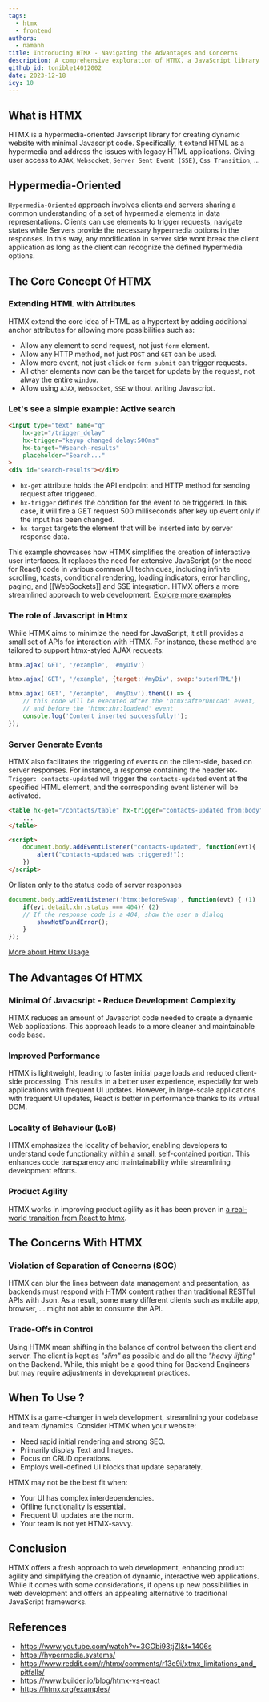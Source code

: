 ```yaml
---
tags:
  - htmx
  - frontend
authors:
  - namanh
title: Introducing HTMX - Navigating the Advantages and Concerns
description: A comprehensive exploration of HTMX, a JavaScript library that extends HTML as a hypermedia, addressing the limitations of legacy HTML applications.
github_id: tonible14012002
date: 2023-12-18
icy: 10
---
```


## What is HTMX
HTMX is a hypermedia-oriented Javscript library for creating dynamic website with minimal Javascript code. Specifically, it extend HTML as a hypermedia and address the issues with legacy HTML applications.
Giving user access to `AJAX`, `Websocket`, `Server Sent Event (SSE)`, `Css Transition`, ...

## Hypermedia-Oriented
`Hypermedia-Oriented` approach involves clients and servers sharing a common understanding of a set of hypermedia elements in data representations. Clients can use elements to trigger requests, navigate states while Servers provide the necessary hypermedia options in the responses. 
In this way, any modification in server side wont break the client application as long as the client can recognize the defined hypermedia options.

## The Core Concept Of HTMX
### Extending HTML with Attributes
HTMX extend the core idea of HTML as a hypertext by adding additional anchor attributes for allowing more possibilities such as:

- Allow any element to send request, not just `form` element.
- Allow any HTTP method, not just `POST` and `GET` can be used.
- Allow more event, not just `click` or `form submit` can trigger requests.
- All other elements now can be the target for update by the request, not alway the entire `window`.
- Allow using `AJAX`, `Websocket`, `SSE` without writing Javascript.

### Let's see a simple example: Active search
```html
<input type="text" name="q"
    hx-get="/trigger_delay"
    hx-trigger="keyup changed delay:500ms"
    hx-target="#search-results"
    placeholder="Search..."
>
<div id="search-results"></div>
```
- `hx-get` attribute holds the API endpoint and HTTP method for sending request after triggered.
- `hx-trigger` defines the condition for the event to be triggered. In this case, it will fire a GET request 500 milliseconds after key up event only if the input has been changed.
- `hx-target` targets the element that will be inserted into by server response data.

This example showcases how HTMX simplifies the creation of interactive user interfaces. It replaces the need for extensive JavaScript (or the need for React) code in various common UI techniques, including infinite scrolling, toasts, conditional rendering, loading indicators, error handling, paging, and [[WebSockets]] and SSE integration. HTMX offers a more streamlined approach to web development. [Explore more examples](https://htmx.org/examples/)

### The role of Javascript in Htmx
While HTMX aims to minimize the need for JavaScript, it still provides a small set of APIs for interaction with HTMX.
For instance, these method are tailored to support htmx-styled AJAX requests:

```javascript
htmx.ajax('GET', '/example', '#myDiv')

htmx.ajax('GET', '/example', {target:'#myDiv', swap:'outerHTML'})

htmx.ajax('GET', '/example', '#myDiv').then(() => {
    // this code will be executed after the 'htmx:afterOnLoad' event,
    // and before the 'htmx:xhr:loadend' event
    console.log('Content inserted successfully!');
});
```

### Server Generate Events 
HTMX also facilitates the triggering of events on the client-side, based on server responses. For instance, a response containing the header `HX-Trigger: contacts-updated` will trigger the `contacts-updated` event at the specified HTML element, and the corresponding event listener will be activated.
```html
<table hx-get="/contacts/table" hx-trigger="contacts-updated from:body"> (2)
    ...
</table>

<script>
    document.body.addEventListener("contacts-updated", function(evt){
        alert("contacts-updated was triggered!");
    })
</script>
```
Or listen only to the status code of server responses
```javascript
document.body.addEventListener('htmx:beforeSwap', function(evt) { (1)
    if(evt.detail.xhr.status === 404){ (2)
    // If the response code is a 404, show the user a dialog
        showNotFoundError();
    }
});
```

[More about Htmx Usage](https://hypermedia.systems/book/contents/)

## The Advantages Of HTMX
### Minimal Of Javacsript - Reduce Development Complexity
HTMX reduces an amount of Javascript code needed to create a dynamic Web applications. This approach leads to a more cleaner and maintainable code base.

### Improved Performance
HTMX is lightweight, leading to faster initial page loads and reduced client-side processing. This results in a better user experience, especially for web applications with frequent UI updates. However, in large-scale applications with frequent UI updates, React is better in performance thanks to its virtual DOM.

### Locality of Behaviour (LoB)
HTMX emphasizes the locality of behavior, enabling developers to understand code functionality within a small, self-contained portion. This enhances code transparency and maintainability while streamlining development efforts.

### Product Agility
HTMX works in improving product agility as it has been proven in [a real-world transition from React to htmx](https://htmx.org/essays/a-real-world-react-to-htmx-port/).

## The Concerns With HTMX
### Violation of Separation of Concerns (SOC)
HTMX can blur the lines between data management and presentation, as backends must respond with HTMX content rather than traditional RESTful APIs with Json. As a result, some many different clients such as mobile app, browser, ... might not able to consume the API.

### Trade-Offs in Control
Using HTMX mean shifting in the balance of control between the client and server. The client is kept as *"slim"* as possible and do all the *"heavy lifting"* on the Backend. While, this might be a good thing for Backend Engineers but may require adjustments in development practices.

## When To Use ? 
HTMX is a game-changer in web development, streamlining your codebase and team dynamics. Consider HTMX when your website:
- Need rapid initial rendering and strong SEO.
- Primarily display Text and Images.
- Focus on CRUD operations.
- Employs well-defined UI blocks that update separately.

HTMX may not be the best fit when:
- Your UI has complex interdependencies.
- Offline functionality is essential.
- Frequent UI updates are the norm.
- Your team is not yet HTMX-savvy.

## Conclusion
HTMX offers a fresh approach to web development, enhancing product agility and simplifying the creation of dynamic, interactive web applications. While it comes with some considerations, it opens up new possibilities in web development and offers an appealing alternative to traditional JavaScript frameworks.

## References
- https://www.youtube.com/watch?v=3GObi93tjZI&t=1406s
- https://hypermedia.systems/
- https://www.reddit.com/r/htmx/comments/r13e9i/xtmx_limitations_and_pitfalls/
- https://www.builder.io/blog/htmx-vs-react
- https://htmx.org/examples/
